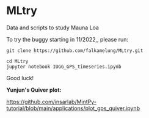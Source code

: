 # MLtry
Data and scripts to study Mauna Loa


To try the buggy starting in 11/2022,, please run:

```
git clone https://github.com/falkamelung/MLtry.git

cd MLtry
jupyter notebook IUGG_GPS_timeseries.ipynb 
```

Good luck!

**Yunjun's Quiver plot:**

https://github.com/insarlab/MintPy-tutorial/blob/main/applications/plot_gps_quiver.ipynb
